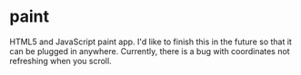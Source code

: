 paint
=====

HTML5 and JavaScript paint app. I'd like to finish this in the future so that it can be plugged in anywhere. Currently, there is a bug with coordinates not refreshing when you scroll.